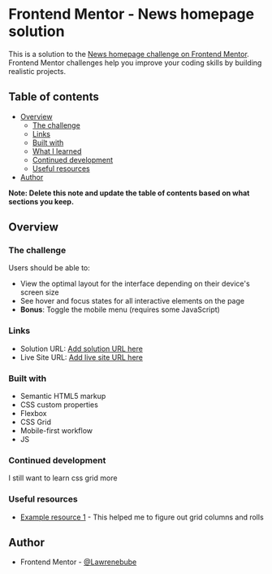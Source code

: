 # Frontend Mentor - News homepage solution

This is a solution to the [News homepage challenge on Frontend Mentor](https://www.frontendmentor.io/challenges/news-homepage-H6SWTa1MFl). Frontend Mentor challenges help you improve your coding skills by building realistic projects. 

## Table of contents

- [Overview](#overview)
  - [The challenge](#the-challenge)
   - [Links](#links)
  - [Built with](#built-with)
  - [What I learned](#what-i-learned)
  - [Continued development](#continued-development)
  - [Useful resources](#useful-resources)
- [Author](#author)

**Note: Delete this note and update the table of contents based on what sections you keep.**

## Overview

### The challenge

Users should be able to:

- View the optimal layout for the interface depending on their device's screen size
- See hover and focus states for all interactive elements on the page
- **Bonus**: Toggle the mobile menu (requires some JavaScript)



### Links

- Solution URL: [Add solution URL here](https://github.com/Lawrenebube/News-hompage.git)
- Live Site URL: [Add live site URL here](https://lawrenebube-newshomepage.netlify.app)

### Built with

- Semantic HTML5 markup
- CSS custom properties
- Flexbox
- CSS Grid
- Mobile-first workflow
- JS 

### Continued development

I still want to learn css grid more

### Useful resources

- [Example resource 1](https://developer.mozilla.org/en-US/docs/Web/CSS/CSS_Grid_Layout) - This helped me to figure out grid columns and rolls

## Author
- Frontend Mentor - [@Lawrenebube](https://www.frontendmentor.io/profile/Lawrenebube)


